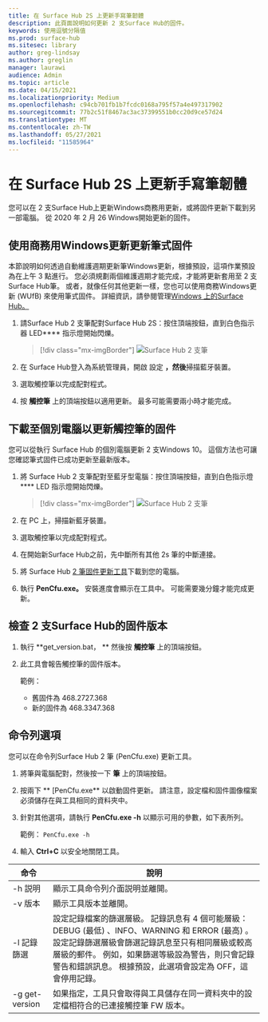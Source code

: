 ```yaml
---
title: 在 Surface Hub 2S 上更新手寫筆韌體
description: 此頁面說明如何更新 2 支Surface Hub的固件。
keywords: 使用逗號分隔值
ms.prod: surface-hub
ms.sitesec: library
author: greg-lindsay
ms.author: greglin
manager: laurawi
audience: Admin
ms.topic: article
ms.date: 04/15/2021
ms.localizationpriority: Medium
ms.openlocfilehash: c94cb701fb1b7fcdc0168a795f57a4e497317902
ms.sourcegitcommit: 77b2c51f8467ac3ac37399551b0cc20d9ce57d24
ms.translationtype: MT
ms.contentlocale: zh-TW
ms.lasthandoff: 05/27/2021
ms.locfileid: "11585964"
---
```

# <a name="update-pen-firmware-on-surface-hub-2s"></a>在 Surface Hub 2S 上更新手寫筆韌體

您可以在 2 支Surface Hub上更新Windows商務用更新，或將固件更新下載到另一部電腦。 從 2020 年 2 月 26 Windows開始更新的固件。 

## <a name="update-pen-firmware-using-windows-update-for-business"></a>使用商務用Windows更新更新筆式固件

本節說明如何透過自動維護週期更新筆Windows更新，根據預設，這項作業預設為在上午 3 點進行。 您必須規劃兩個維護週期才能完成，才能將更新套用至 2 支Surface Hub筆。 或者，就像任何其他更新一樣，您也可以使用商務Windows更新 (WUfB) 來使用筆式固件。 詳細資訊，請參閱管理[Windows 上的Surface Hub。](manage-windows-updates-for-surface-hub.md)

1. 請Surface Hub 2 支筆配對Surface Hub 2S：按住頂端按鈕，直到白色指示器 LED**** 指示燈開始閃爍。

    > [!div class="mx-imgBorder"]
    > ![Surface Hub 2 支筆](images/sh2-pen-1.png)

2. 在 Surface Hub登入為系統管理員，開啟 設定 **，然後**掃描藍牙裝置。

3. 選取觸控筆以完成配對程式。

4. 按 **觸控筆** 上的頂端按鈕以適用更新。 最多可能需要兩小時才能完成。

## <a name="update-pen-firmware-by-downloading-to-separate-pc"></a>下載至個別電腦以更新觸控筆的固件

您可以從執行 Surface Hub 的個別電腦更新 2 支Windows 10。 這個方法也可讓您確認筆式固件已成功更新至最新版本。

1. 將 Surface Hub 2 支筆配對至藍牙型電腦：按住頂端按鈕，直到白色指示燈**** LED 指示燈開始閃爍。

    > [!div class="mx-imgBorder"]
    > ![Surface Hub 2 支筆](images/sh2-pen-1.png)

2. 在 PC 上，掃描新藍牙裝置。

3. 選取觸控筆以完成配對程式。

4. 在開始新Surface Hub之前，先中斷所有其他 2s 筆的中斷連接。

5. 將 Surface Hub [2 筆固件更新工具](https://download.microsoft.com/download/8/3/F/83FD5089-D14E-42E3-AF7C-6FC36F80D347/Pen_Firmware_Tool.zip)下載到您的電腦。

6. 執行 **PenCfu.exe。** 安裝進度會顯示在工具中。 可能需要幾分鐘才能完成更新。 


## <a name="check-firmware-version-of-surface-hub-2-pen"></a>檢查 2 支Surface Hub的固件版本

1. 執行 **get_version.bat， ** 然後按 **觸控筆** 上的頂端按鈕。

2. 此工具會報告觸控筆的固件版本。 

   範例：
    - 舊固件為 468.2727.368
    - 新的固件為 468.3347.368

## <a name="command-line-options"></a>命令列選項

您可以在命令列Surface Hub 2 筆 (PenCfu.exe) 更新工具。

1. 將筆與電腦配對，然後按一下 **筆** 上的頂端按鈕。

2. 按兩下 ** [PenCfu.exe** 以啟動固件更新。 請注意，設定檔和固件圖像檔案必須儲存在與工具相同的資料夾中。

3. 針對其他選項，請執行 **PenCfu.exe -h** 以顯示可用的參數，如下表所列。  

   範例： `PenCfu.exe -h`

4. 輸入 **Ctrl+C** 以安全地關閉工具。


| 命令 | 說明 |
| -------------- |---------------------------- |
| -h 説明        | 顯示工具命令列介面説明並離開。 |
| -v 版本     | 顯示工具版本並離開。 |
| -l 記錄篩選  | 設定記錄檔案的篩選層級。 記錄訊息有 4 個可能層級：DEBUG (最低) 、INFO、WARNING 和 ERROR (最高) 。 設定記錄篩選層級會篩選記錄訊息至只有相同層級或較高層級的郵件。 例如，如果篩選等級設為警告，則只會記錄警告和錯誤訊息。 根據預設，此選項會設定為 OFF，這會停用記錄。 |
| -g get-version | 如果指定，工具只會取得與工具儲存在同一資料夾中的設定檔相符合的已連接觸控筆 FW 版本。  |

